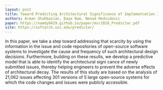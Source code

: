 ```yaml
---
layout: post
title: Toward Predicting Architectural Significance of Implementation Issues
authors: Arman Shahbazian, Daye Nam, Nenad Medvidovic
paper: https://namdy0429.github.io/paper/msr2018_Predictar.pdf
site: https://softarch.usc.edu/predictar/
---
```


In this paper, we take a step toward addressing that scarcity by using the information in the issue and code repositories of open-source software systems to investigate the cause and frequency of such architectural design decisions. Furthermore, building on these results, we develop a predictive model that is able to identify the architectural signi cance of newly submitted issues, thereby helping engineers to prevent the adverse effects of architectural decay. The results of this study are based on the analysis of 21,062 issues affecting 301 versions of 5 large open-source systems for which the code changes and issues were publicly accessible.